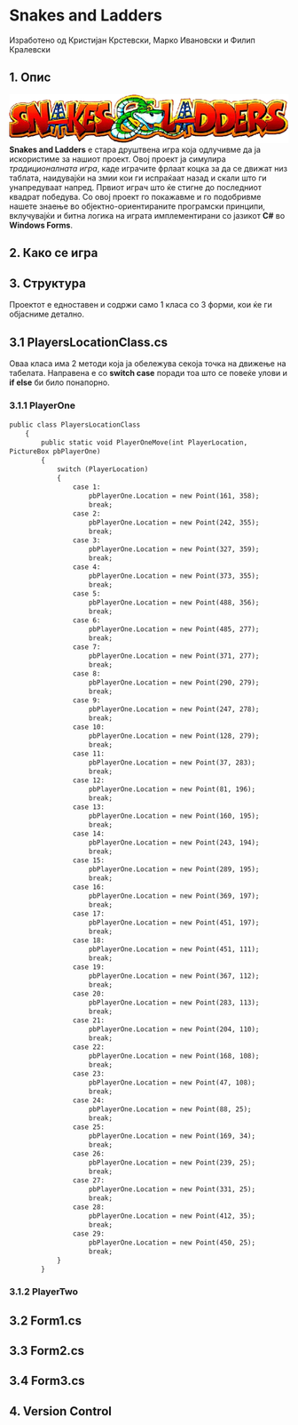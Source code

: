 # Snakes and Ladders
Изработено од Кристијан Крстевски, Марко Ивановски и Филип Кралевски
## 1. Опис
![Alt text](https://github.com/KFilip123/Snake-Ladder/blob/master/Snake%20Ladder/Resources/title-removebg-preview.png)
<br>
<b>Snakes and Ladders</b> е стара друштвена игра која одлучивме да ја искористиме за нашиот проект. Овој проект ја симулира <i>традиционалната игра</i>, каде играчите фрлаат коцка за да се движат низ таблата, наидувајќи на змии кои ги испраќаат назад и скали што ги унапредуваат напред. Првиот играч што ќе стигне до последниот квадрат победува. Со овој проект го покажавме и го подобривме нашeте знаење во објектно-ориентираните програмски принципи, вклучувајќи и битна логика на играта имплементирани со јазикот <b>C#</b> во <b>Windows Forms</b>.
## 2. Како се игра

## 3. Структура 
Проектот е едноставен и содржи само 1 класа со 3 форми, кои ќе ги објасниме детално.
## 3.1 PlayersLocationClass.cs
Оваа класа има 2 методи која ја обележува секоја точка на движење на табелата. Направена е со <b>switch case</b> поради тоа што се повеќе улови и <b>if else</b> би било понапорно.
### 3.1.1 PlayerOne
```
public class PlayersLocationClass
    {
        public static void PlayerOneMove(int PlayerLocation, PictureBox pbPlayerOne)
        {
            switch (PlayerLocation)
            {
                case 1:
                    pbPlayerOne.Location = new Point(161, 358);
                    break;
                case 2:
                    pbPlayerOne.Location = new Point(242, 355);
                    break;
                case 3:
                    pbPlayerOne.Location = new Point(327, 359);
                    break;
                case 4:
                    pbPlayerOne.Location = new Point(373, 355);
                    break;
                case 5:
                    pbPlayerOne.Location = new Point(488, 356);
                    break;
                case 6:
                    pbPlayerOne.Location = new Point(485, 277);
                    break;
                case 7:
                    pbPlayerOne.Location = new Point(371, 277);
                    break;
                case 8:
                    pbPlayerOne.Location = new Point(290, 279);
                    break;
                case 9:
                    pbPlayerOne.Location = new Point(247, 278);
                    break;
                case 10:
                    pbPlayerOne.Location = new Point(128, 279);
                    break;
                case 11:
                    pbPlayerOne.Location = new Point(37, 283);
                    break;
                case 12:
                    pbPlayerOne.Location = new Point(81, 196);
                    break;
                case 13:
                    pbPlayerOne.Location = new Point(160, 195);
                    break;
                case 14:
                    pbPlayerOne.Location = new Point(243, 194);
                    break;
                case 15:
                    pbPlayerOne.Location = new Point(289, 195);
                    break;
                case 16:
                    pbPlayerOne.Location = new Point(369, 197);
                    break;
                case 17:
                    pbPlayerOne.Location = new Point(451, 197);
                    break;
                case 18:
                    pbPlayerOne.Location = new Point(451, 111);
                    break;
                case 19:
                    pbPlayerOne.Location = new Point(367, 112);
                    break;
                case 20:
                    pbPlayerOne.Location = new Point(283, 113);
                    break;
                case 21:
                    pbPlayerOne.Location = new Point(204, 110);
                    break;
                case 22:
                    pbPlayerOne.Location = new Point(168, 108);
                    break;
                case 23:
                    pbPlayerOne.Location = new Point(47, 108);
                    break;
                case 24:
                    pbPlayerOne.Location = new Point(88, 25);
                    break;
                case 25:
                    pbPlayerOne.Location = new Point(169, 34);
                    break;
                case 26:
                    pbPlayerOne.Location = new Point(239, 25);
                    break;
                case 27:
                    pbPlayerOne.Location = new Point(331, 25);
                    break;
                case 28:
                    pbPlayerOne.Location = new Point(412, 35);
                    break;
                case 29:
                    pbPlayerOne.Location = new Point(450, 25);
                    break;
            }
        }
```
### 3.1.2 PlayerTwo

## 3.2 Form1.cs

## 3.3 Form2.cs

## 3.4 Form3.cs

## 4. Version Control
